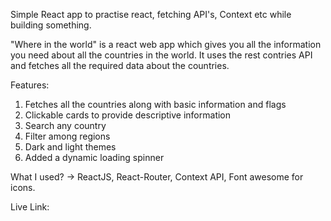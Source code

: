 Simple React app to practise react, fetching API's, Context etc while building something.

"Where in the world" is a react web app which gives you all the information you need about all the countries in the world.
It uses the rest contries API and fetches all the required data about the countries.

Features:
1. Fetches all the countries along with basic information and flags
2. Clickable cards to provide descriptive information
3. Search any country
4. Filter among regions
5. Dark and light themes
6. Added a dynamic loading spinner

What I used? 
-> ReactJS, React-Router, Context API, Font awesome for icons.

Live Link: 
